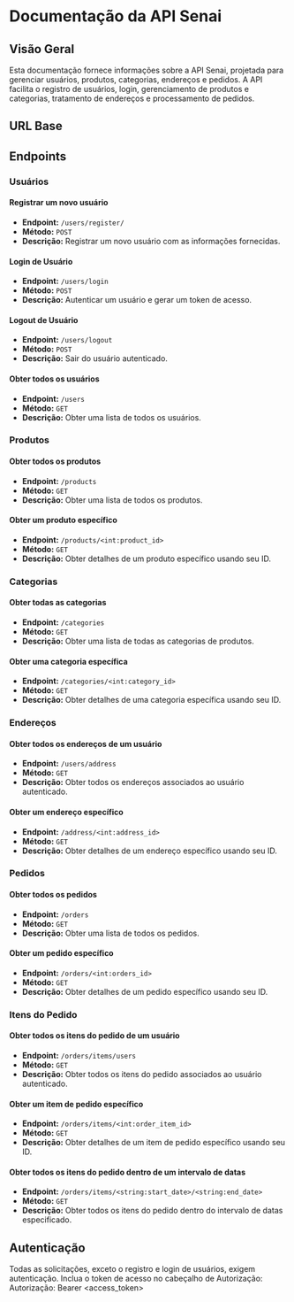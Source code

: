 # Documentação da API Senai

## Visão Geral
Esta documentação fornece informações sobre a API Senai, projetada para gerenciar usuários, produtos, categorias, endereços e pedidos. A API facilita o registro de usuários, login, gerenciamento de produtos e categorias, tratamento de endereços e processamento de pedidos.

## URL Base

## Endpoints

### Usuários
#### Registrar um novo usuário
- **Endpoint:** `/users/register/`
- **Método:** `POST`
- **Descrição:** Registrar um novo usuário com as informações fornecidas.

#### Login de Usuário
- **Endpoint:** `/users/login`
- **Método:** `POST`
- **Descrição:** Autenticar um usuário e gerar um token de acesso.

#### Logout de Usuário
- **Endpoint:** `/users/logout`
- **Método:** `POST`
- **Descrição:** Sair do usuário autenticado.

#### Obter todos os usuários
- **Endpoint:** `/users`
- **Método:** `GET`
- **Descrição:** Obter uma lista de todos os usuários.

### Produtos
#### Obter todos os produtos
- **Endpoint:** `/products`
- **Método:** `GET`
- **Descrição:** Obter uma lista de todos os produtos.

#### Obter um produto específico
- **Endpoint:** `/products/<int:product_id>`
- **Método:** `GET`
- **Descrição:** Obter detalhes de um produto específico usando seu ID.

### Categorias
#### Obter todas as categorias
- **Endpoint:** `/categories`
- **Método:** `GET`
- **Descrição:** Obter uma lista de todas as categorias de produtos.

#### Obter uma categoria específica
- **Endpoint:** `/categories/<int:category_id>`
- **Método:** `GET`
- **Descrição:** Obter detalhes de uma categoria específica usando seu ID.

### Endereços
#### Obter todos os endereços de um usuário
- **Endpoint:** `/users/address`
- **Método:** `GET`
- **Descrição:** Obter todos os endereços associados ao usuário autenticado.

#### Obter um endereço específico
- **Endpoint:** `/address/<int:address_id>`
- **Método:** `GET`
- **Descrição:** Obter detalhes de um endereço específico usando seu ID.

### Pedidos
#### Obter todos os pedidos
- **Endpoint:** `/orders`
- **Método:** `GET`
- **Descrição:** Obter uma lista de todos os pedidos.

#### Obter um pedido específico
- **Endpoint:** `/orders/<int:orders_id>`
- **Método:** `GET`
- **Descrição:** Obter detalhes de um pedido específico usando seu ID.

### Itens do Pedido
#### Obter todos os itens do pedido de um usuário
- **Endpoint:** `/orders/items/users`
- **Método:** `GET`
- **Descrição:** Obter todos os itens do pedido associados ao usuário autenticado.

#### Obter um item de pedido específico
- **Endpoint:** `/orders/items/<int:order_item_id>`
- **Método:** `GET`
- **Descrição:** Obter detalhes de um item de pedido específico usando seu ID.

#### Obter todos os itens do pedido dentro de um intervalo de datas
- **Endpoint:** `/orders/items/<string:start_date>/<string:end_date>`
- **Método:** `GET`
- **Descrição:** Obter todos os itens do pedido dentro do intervalo de datas especificado.

## Autenticação
Todas as solicitações, exceto o registro e login de usuários, exigem autenticação. Inclua o token de acesso no cabeçalho de Autorização:
Autorização: Bearer <access_token>


